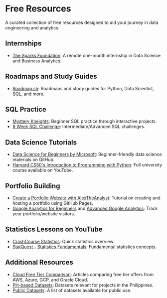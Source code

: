 # Free Resources

A curated collection of free resources designed to aid your journey in data engineering and analytics.

## Internships
- [The Sparks Foundation](https://www.linkedin.com/company/the-sparks-foundation/): A remote one-month internship in Data Science and Business Analytics.

## Roadmaps and Study Guides
- [Roadmap.sh](https://roadmap.sh/): Roadmaps and study guides for Python, Data Scientist, SQL, and more.

## SQL Practice
- [Mystery Kneights](https://mystery.knightlab.com/): Beginner SQL practice through interactive projects.
- [8 Week SQL Challenge](https://8weeksqlchallenge.com/): Intermediate/Advanced SQL challenges.

## Data Science Tutorials
- [Data Science for Beginners by Microsoft](https://github.com/microsoft/Data-Science-For-Beginners/tree/main): Beginner-friendly data science materials on GitHub.
- [Harvard CS50's Introduction to Programming with Python](https://youtu.be/nLRL_NcnK-4): Full university course available on YouTube.

## Portfolio Building
- [Create a Portfolio Website with AlexTheAnalyst](https://youtu.be/ocdwh0KYeUs): Tutorial on creating and hosting a portfolio using GitHub Pages.
- [Google Analytics for Beginners](https://www.youtube.com/watch?v=94P3gPFR060) and [Advanced Google Analytics](https://www.youtube.com/watch?v=XPuWgkd3RCs): Track your portfolio/website visitors.

## Statistics Lessons on YouTube
- [CrashCourse Statistics](https://www.youtube.com/playlist?list=PL8dPuuaLjXtNM_Y-bUAhblSAdWRnmBUcr): Quick statistics overview.
- [StatQuest - Statistics Fundamentals](https://www.youtube.com/playlist?list=PLblh5JKOoLUK0FLuzwntyYI10UQFUhsY9): Fundamental statistics concepts.

## Additional Resources
- [Cloud Free Tier Comparison](Cloud-Free-Tier-Comparison): Articles comparing free tier offers from AWS, Azure, GCP, and Oracle Cloud.
- [PH-based Datasets](../datasets/PH_data_sources.md): Datasets relevant for projects in the Philippines.
- [Public Datasets](../datasets/Public_datasets.md): A list of datasets available for public use.
